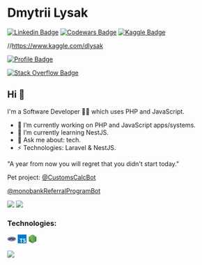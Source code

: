 # Dmytrii Lysak
[![Linkedin Badge](https://img.shields.io/badge/LinkedIn-0077B5?style=for-the-badge&logo=linkedin&logoColor=white)](https://www.linkedin.com/in/dmytrii-lysak/)
[![Codewars Badge](https://img.shields.io/badge/Codewars-B1361E?style=for-the-badge&logo=Codewars&logoColor=white)](https://www.codewars.com/users/Lysak/)
[![Kaggle Badge](https://img.shields.io/badge/Kaggle-20BEFF?style=for-the-badge&logo=Kaggle&logoColor=white)]([https://www.linkedin.com/in/dmytrii-lysak/](https://www.kaggle.com/dlysak))

//https://www.kaggle.com/dlysak

[![Profile Badge](https://komarev.com/ghpvc/?username=Lysak&color=green&logo=github)](https://github.com/lysak/)

[![Stack Overflow Badge](https://stackoverflow.com/users/flair/2406903.png?theme=dark)](https://stackoverflow.com/users/2406903)


## Hi 👋
I'm a Software Developer 👨‍💻 which uses PHP and JavaScript.

- 🔭 I’m currently working on PHP and JavaScript apps/systems.
- 🌱 I’m currently learning NestJS.
- 💬 Ask me about: tech.
- ⚡ Technologies: Laravel & NestJS.

"A year from now you will regret that you didn't start today."

Pet project:
[@CustomsCalcBot](https://t.me/CustomsCalcBot)

[@monobankReferralProgramBot](https://t.me/monobankReferralProgramBot)

<p align="justify">
  <img
      height="150"
      src="https://github-readme-stats.vercel.app/api?username=Lysak&count_private=true&show_icons=true&custom_title=Github%20Status&show=issues&theme=dracula"
    />
  <img
      height="150"
      src="https://github-readme-stats.vercel.app/api/top-langs/?username=Lysak&layout=compact&theme=dracula" />
</p>

### Technologies:
<code><img height="20" src="https://raw.githubusercontent.com/github/explore/80688e429a7d4ef2fca1e82350fe8e3517d3494d/topics/php/php.png"></code>
<code><img height="20" src="https://raw.githubusercontent.com/github/explore/80688e429a7d4ef2fca1e82350fe8e3517d3494d/topics/typescript/typescript.png"></code>
<code><img height="20" src="https://raw.githubusercontent.com/github/explore/80688e429a7d4ef2fca1e82350fe8e3517d3494d/topics/nodejs/nodejs.png"></code>

![](https://hit.yhype.me/github/profile?user_id=4108154)
